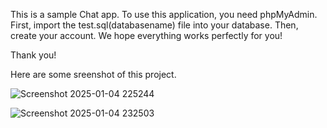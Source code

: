 This is a sample Chat app.
To use this application, you need phpMyAdmin.
First, import the test.sql(databasename) file into your database. Then, create your account.
We hope everything works perfectly for you!

Thank you!

Here are some sreenshot of this project.




![Screenshot 2025-01-04 225244](https://github.com/user-attachments/assets/4b25a411-e749-4052-8194-055bb589c9b3)


![Screenshot 2025-01-04 232503](https://github.com/user-attachments/assets/633620d6-ddaf-4eee-9f05-bff0ebc4ed2a)
